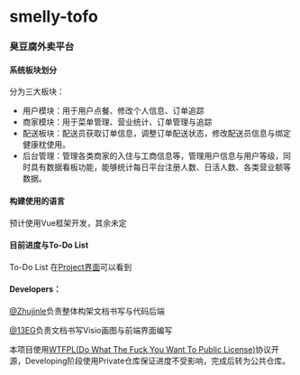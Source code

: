 # smelly-tofo
### 臭豆腐外卖平台
#### 系统板块划分
分为三大板块：
* 用户模块：用于用户点餐、修改个人信息、订单追踪
* 商家模块：用于菜单管理、营业统计、订单管理与追踪
* 配送板块：配送员获取订单信息，调整订单配送状态，修改配送员信息与绑定健康枕使用。
* 后台管理：管理各类商家的入住与工商信息等，管理用户信息与用户等级，同时具有数据看板功能，能够统计每日平台注册人数、日活人数、各类营业额等数据。

#### 构建使用的语言
预计使用Vue框架开发，其余未定

#### 目前进度与To-Do List
To-Do List 在[Project界面](https://github.com/users/zhujinle/projects/1/views/1)可以看到

#### Developers：
[@Zhujinle](https://www.github.com/zhujinle)负责整体构架文档书写与代码后端

[@13EG](https://github.com/13EG)负责文档书写Visio画图与前端界面编写

本项目使用[WTFPL(Do What The Fuck You Want To Public License)](https://github.com/anak10thn/WTFPL)协议开源，Developing阶段使用Private仓库保证进度不受影响，完成后转为公共仓库。
